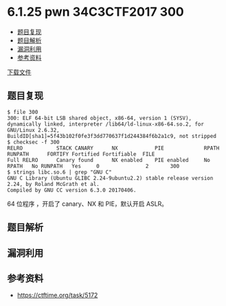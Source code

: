 # 6.1.25 pwn 34C3CTF2017 300

- [题目复现](#题目复现)
- [题目解析](#题目解析)
- [漏洞利用](#漏洞利用)
- [参考资料](#参考资料)


[下载文件](../src/writeup/6.1.25_pwn_34c3ctf2017_300)

## 题目复现
```
$ file 300 
300: ELF 64-bit LSB shared object, x86-64, version 1 (SYSV), dynamically linked, interpreter /lib64/ld-linux-x86-64.so.2, for GNU/Linux 2.6.32, BuildID[sha1]=5f43b102f0fe3f3dd770637f1d244384f6b2a1c9, not stripped
$ checksec -f 300
RELRO           STACK CANARY      NX            PIE             RPATH      RUNPATH      FORTIFY Fortified Fortifiable  FILE
Full RELRO      Canary found      NX enabled    PIE enabled     No RPATH   No RUNPATH   Yes     0               2       300
$ strings libc.so.6 | grep "GNU C"
GNU C Library (Ubuntu GLIBC 2.24-9ubuntu2.2) stable release version 2.24, by Roland McGrath et al.
Compiled by GNU CC version 6.3.0 20170406.
```
64 位程序 ，开启了 canary、NX 和 PIE，默认开启 ASLR。


## 题目解析

## 漏洞利用

## 参考资料
- https://ctftime.org/task/5172
